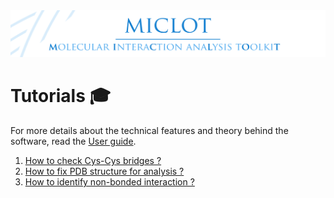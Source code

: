 <img src="../__banner.png" alt="banner" class="center">

# Tutorials :mortar_board:

For more details about the technical features and theory behind the software, read the [User guide](../User_Guide/Manual.md).

1. [How to check Cys-Cys bridges ?](__check_cys_bridges.md)
2. [How to fix PDB structure for analysis ?](__fix_structure.md)
3. [How to identify non-bonded interaction ?](__example_identify_NB_interaction.md)
